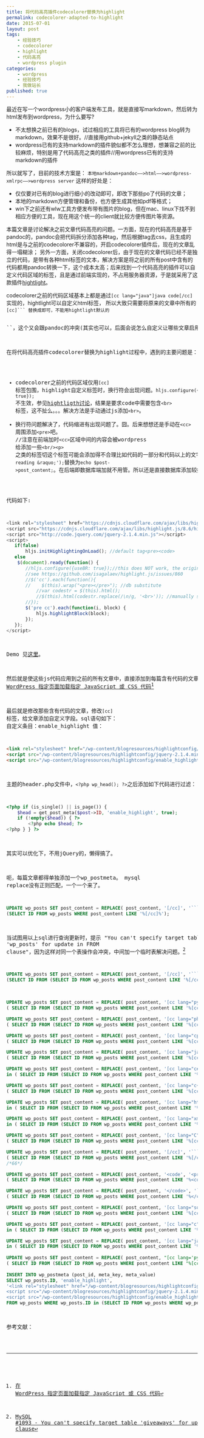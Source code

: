 ```yaml
---
title: 将代码高亮插件codecolorer替换为highlight
permalink: codecolorer-adapted-to-highlight
date: 2015-07-01
layout: post
tags: 
    - 经验技巧 
    - codecolorer 
    - highlight 
    - 代码高亮 
    - wordpress plugin
categories: 
    - wordpress
    - 经验技巧 
    - 我做站长 
published: true
---
```


最近在写一个wordpress小的客户端发布工具，就是直接写markdown，然后转为html发布到wordpress，为什么要写?

- 不太想换之前已有的blogs，试过相应的工具将已有的wordpress blog转为markdown，效果不是很好。//直接用github+jekyll之类的静态站点
- wordpress已有的支持markdown的插件貌似都不怎么理想，想兼容之前的比较麻烦，特别是用了代码高亮之类的插件//用wordpress已有的支持markdown的插件

所以就写了，目前的技术方案是：
``本地markdown+pandoc——>html——>wordpress-xmlrpc——>wordpress server``
这样的好处是：

- 仅仅要对已有的blog进行细小的改动即可，即改下那些po了代码的文章；
- 本地的markdown方便管理和备份，也方便生成其他如pdf等格式；
- win下之前还有wlw工具方便发布带有图片的blog，但在mac、linux下找不到相应方便的工具，现在用这个统一的client就比较方便传图片等资源。


本篇文章是讨论解决之前文章代码高亮的问题。一方面，现在的代码高亮是基于pandoc的，pandoc会把代码拆分添加各种tag，然后根据tag去css，且生成的html是与之前的codecolorer不兼容的，开启codecolorer插件后，现在的文章乱得一塌糊涂；
另外一方面，关闭codecolorer后，由于现在的文章代码已经不是独立的代码，是带有各种html标签的文本，解决方案是将之前的所有post中含有的代码都用pandoc转换一下，这个成本太高；后来找到一个代码高亮的插件可以自定义代码区域的标签，且是通过前端实现的，不占用服务器资源，于是就采用了这款插件[hightlight](https://highlightjs.org/)。


codecolorer之前的代码区域基本上都是通过``[cc lang="java"]java code[/cc]``实现的，hightlight可以自定义html标签，
所以大致只需要将原来的文章中所有的``[cc]``` 替换成``<cc>``即可，不能用hightlight默认的``<pre><code></code><pre>``，这个又会跟pandoc的冲突(其实也可以，后面会说怎么自定义让哪些文章启用highlight)。

在将代码高亮插件codecolorer替换为highlight过程中，遇到的主要问题是：

- codecolorer之前的代码区域仅用``[cc]``标签包围，highlight自定义标签时，换行符会出现问题。``hljs.configure({useBR: true});`` 不生效，参见[hightligth讨论](https://github.com/isagalaev/highlight.js/issues/860)，结果是要求code中需要包含``<br>``标签，这不扯么。。。解决方法是手动通过js添加``<br>``。
- 换行符问题解决了，代码缩进有出现问题了。囧。后来想想还是手动在``<cc>``周围添加``<pre>``吧。 //注意在前端加时``<cc>``区域中间的内容会被wordpress 给添加一些``<br/><p>``之类的标签切这个标签可能会添加得不合理比如代码的一部分和代码以上的文字在一个p里面，会导致选择器选择cc不能全部选到，这个禁用即可(这样可能导致之前的文章排版不太正确)，方法是主题中``the_content('Continue reading &raquo;');``替换为``echo $post->post_content;``。在后端即数据库端加就不用管。所以还是直接数据库添加较好。


代码如下:

```javascript
<link rel="stylesheet" href="https://cdnjs.cloudflare.com/ajax/libs/highlight.js/8.6/styles/default.min.css">
<script src="https://cdnjs.cloudflare.com/ajax/libs/highlight.js/8.6/highlight.min.js"></script>
<script src="http://code.jquery.com/jquery-2.1.4.min.js"></script>
<script>
   if(false)
       hljs.initHighlightingOnLoad(); //default tag<pre><code>
   else
   	$(document).ready(function() {
       //hljs.configure({useBR: true});//this does NOT work, the original code should contains <br>, 
       //see https://github.com/isagalaev/highlight.js/issues/860
       //$('cc').each(function(){
       //    $(this).wrap("<pre></pre>"); //db substitute
           //var codestr = $(this).html();
           //$(this).html(codestr.replace(/\n/g, '<br>')); //manually substitute, add <pre>, no need
       //});
       $('pre cc').each(function(i, block) {
           hljs.highlightBlock(block);
       });
   });
</script>
```

Demo 见[这里](/codecolorer-adapted-to-highlight/highlighttest.html)。

然后就是使这些js代码应用到之前的所有文章中，直接添加到每篇含有代码的文章中的正文里容易被wordpress过滤转义掉，且加载的顺序不正确也会导致代码高亮出现问题，如果加在全站的header中有造成不必要的浪费，幸好wordpress提供了给每篇文章自定义的功能，wordpress后台发布文章时有个自定义栏目，可以给每篇文章加个标签，然后wp加载的时候根据这篇文章的标签采用不同的逻辑加载。方法可以参考[在 WordPress 指定页面加载指定 JavaScript 或 CSS 代码](http://loo2k.com/blog/wordpress-page-javascript-css-code/)[^1]

最后就是修改那些含有代码的文章，修改``[cc]``标签，给文章添加自定义字段。sql语句如下：
自定义条目：enable_highlight
值：

```html
<link rel="stylesheet" href="/wp-content/blogresources/highlightconfig/highlight.default.min.css">
<script src="/wp-content/blogresources/highlightconfig/jquery-2.1.4.min.js"></script>
<script src="/wp-content/blogresources/highlightconfig/enable_highlight.js"></script>
```

主题的header.php文件中，``<?php wp_head(); ?>``之后添加如下代码进行过滤：

```php
<?php if (is_single() || is_page()) {
    $head = get_post_meta($post->ID, 'enable_highlight', true); 
    if (!empty($head)) { ?> 
        <?php echo $head; ?> 
<?php } } ?>
```

其实可以优化下，不用jQuery的，懒得搞了。


呃，每篇文章都得单独添加一个wp\_postmeta。
mysql replace没有正则匹配，一个一个来了。

```sql
UPDATE wp_posts SET post_content = REPLACE( post_content, '[/cc]', '```</pre>' ) where ID in 
(SELECT ID FROM wp_posts WHERE post_content LIKE '%[/cc]%');
```
当试图用以上sql进行查询更新时，提示 "You can't specify target table 'wp_posts' for update in FROM clause"，因为这样对同一个表操作会冲突，中间加一个临时表解决问题。[^2]

```sql
UPDATE wp_posts SET post_content = REPLACE( post_content, '[/cc]', '```</pre>' ) where ID in 
(SELECT ID FROM (SELECT ID FROM wp_posts WHERE post_content LIKE '%[/cc]%') as tmp);
```


```sql
UPDATE wp_posts SET post_content = REPLACE( post_content, '[cc lang="python"]', '<pre><cc class="python">' ) where ID in 
( SELECT ID FROM (SELECT ID FROM wp_posts WHERE post_content LIKE '%[cc lang="python"]%') as tmp);  /*8 rows*/

UPDATE wp_posts SET post_content = REPLACE( post_content, '[cc lang="php"]', '<pre><cc class="php">' ) where ID in 
( SELECT ID FROM (SELECT ID FROM wp_posts WHERE post_content LIKE '%[cc lang="php"]%') as tmp); /*8 rows*/

UPDATE wp_posts SET post_content = REPLACE( post_content, '[cc lang="cpp"]', '<pre><cc class="cpp">' ) where ID in 
( SELECT ID FROM (SELECT ID FROM wp_posts WHERE post_content LIKE '%[cc lang="cpp"]%') as tmp); /*6*/ 

UPDATE wp_posts SET post_content = REPLACE( post_content, '[cc lang="java"]', '<pre><cc class="java">' ) where ID in 
( SELECT ID FROM (SELECT ID FROM wp_posts WHERE post_content LIKE '%[cc lang="java"]%') as tmp); /*16*/

UPDATE wp_posts SET post_content = REPLACE( post_content, '[cc lang="c#"]', '<pre><cc class="csharp">' ) where ID 
in ( SELECT ID FROM (SELECT ID FROM wp_posts WHERE post_content LIKE '%[cc lang="c#"]%') as tmp); /*4*/

UPDATE wp_posts SET post_content = REPLACE( post_content, '[cc lang="c++"]', '<pre><cc class="cpp">' ) where ID in 
( SELECT ID FROM (SELECT ID FROM wp_posts WHERE post_content LIKE '%[cc lang="c++"]%') as tmp); /*6*/

UPDATE wp_posts SET post_content = REPLACE( post_content, '[cc lang="html"]', '<pre><cc class="html">' ) where ID 
in ( SELECT ID FROM (SELECT ID FROM wp_posts WHERE post_content LIKE '%[cc lang="html"]%') as tmp); /*1*/

UPDATE wp_posts SET post_content = REPLACE( post_content, '[cc lang="xml"]', '<pre><cc class="xml">' ) where ID 
in ( SELECT ID FROM (SELECT ID FROM wp_posts WHERE post_content LIKE '%[cc lang="xml"]%') as tmp); /*5*/

UPDATE wp_posts SET post_content = REPLACE( post_content, '[cc lang="C"]', '<pre><cc class="C">' ) where ID in 
( SELECT ID FROM (SELECT ID FROM wp_posts WHERE post_content LIKE '%[cc lang="C"]%') as tmp); /*10*/

UPDATE wp_posts SET post_content = REPLACE( post_content, '[/cc]', '```</pre>' ) where ID in 
( SELECT ID FROM (SELECT ID FROM wp_posts WHERE post_content LIKE '%[/cc]%') as tmp); 
/*66*/

UPDATE wp_posts SET post_content = REPLACE( post_content, '<code', '<pre><cc' ) where ID in 
( SELECT ID FROM (SELECT ID FROM wp_posts WHERE post_content LIKE '%<code%') as tmp); /*11*/

UPDATE wp_posts SET post_content = REPLACE( post_content, '</code>', '```</pre>' ) where ID in 
( SELECT ID FROM (SELECT ID FROM wp_posts WHERE post_content LIKE '%</code>%') as tmp); /*11*/

UPDATE wp_posts SET post_content = REPLACE( post_content, '[cc lang="sql"]', '<pre><cc class="sql">' ) where ID in 
( SELECT ID FROM (SELECT ID FROM wp_posts WHERE post_content LIKE '%[cc lang="sql"]%') as tmp); /*5*/

UPDATE wp_posts SET post_content = REPLACE( post_content, '[cc lang="c"]', '<pre><cc class="c">' ) where ID 
in ( SELECT ID FROM (SELECT ID FROM wp_posts WHERE post_content LIKE '%[cc lang="c"]%') as tmp); /*4*/

UPDATE wp_posts SET post_content = REPLACE( post_content, '[cc lang="javascript"]', '<pre><cc class="javascript">' ) where ID 
in ( SELECT ID FROM (SELECT ID FROM wp_posts WHERE post_content LIKE '%[cc lang="javascript"]%') as tmp); /*2*/
 
UPDATE wp_posts SET post_content = REPLACE( post_content, "[cc lang='python']", '<pre><cc class="python">' ) where ID in 
( SELECT ID FROM (SELECT ID FROM wp_posts WHERE post_content LIKE "%[cc lang='python']%") as tmp); /*2*/
 
INSERT INTO wp_postmeta (post_id, meta_key, meta_value) 
SELECT wp_posts.ID, 'enable_highlight', 
'<link rel="stylesheet" href="/wp-content/blogresources/highlightconfig/highlight.default.min.css">
<script src="/wp-content/blogresources/highlightconfig/jquery-2.1.4.min.js"></script>
<script src="/wp-content/blogresources/highlightconfig/enable_highlight.js"></script>' 
FROM wp_posts WHERE wp_posts.ID in (SELECT ID FROM wp_posts WHERE wp_posts.post_content LIKE '%```</pre>%');
```

参考文献：

[^1]: [在 WordPress 指定页面加载指定 JavaScript 或 CSS 代码](http://loo2k.com/blog/wordpress-page-javascript-css-code/) 
[^2]: [MySQL #1093 - You can't specify target table 'giveaways' for update in FROM clause](http://stackoverflow.com/questions/8333376/mysql-1093-you-cant-specify-target-table-giveaways-for-update-in-from-clau)
  

